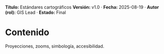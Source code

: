 **Título:** Estándares cartográficos
**Versión:** v1.0 · **Fecha:** 2025-08-19 · **Autor (rol):** GIS Lead · **Estado:** Final

# Contenido
Proyecciones, zooms, simbología, accesibilidad.

